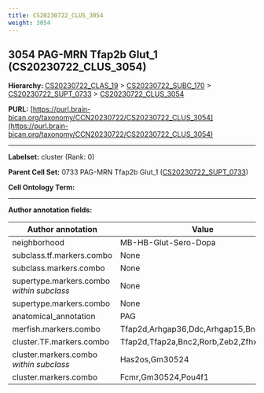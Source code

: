 ```yaml
---
title: CS20230722_CLUS_3054
weight: 3054
---
```

## 3054 PAG-MRN Tfap2b Glut_1 (CS20230722_CLUS_3054)
<b>Hierarchy: </b>
[CS20230722_CLAS_19](../CS20230722_CLAS_19) >
[CS20230722_SUBC_170](../CS20230722_SUBC_170) >
[CS20230722_SUPT_0733](../CS20230722_SUPT_0733) >
[CS20230722_CLUS_3054](../CS20230722_CLUS_3054)

**PURL:** [https://purl.brain-bican.org/taxonomy/CCN20230722/CS20230722_CLUS_3054](https://purl.brain-bican.org/taxonomy/CCN20230722/CS20230722_CLUS_3054)

---


**Labelset:** cluster (Rank: 0)

**Parent Cell Set:** 0733 PAG-MRN Tfap2b Glut_1 ([CS20230722_SUPT_0733](../CS20230722_SUPT_0733))



**Cell Ontology Term:** 

[MARKER GENES.]: #


---

[TRANSFERRED ANNOTATIONS.]: #


[AUTHOR ANNOTATION FIELDS.]: #


**Author annotation fields:**

| Author annotation | Value |
|-------------------|-------|
|neighborhood|MB-HB-Glut-Sero-Dopa|
|subclass.tf.markers.combo|None|
|subclass.markers.combo|None|
|supertype.markers.combo _within subclass_|None|
|supertype.markers.combo|None|
|anatomical_annotation|PAG|
|merfish.markers.combo|Tfap2d,Arhgap36,Ddc,Arhgap15,Bnc2,Penk|
|cluster.TF.markers.combo|Tfap2d,Tfap2a,Bnc2,Rorb,Zeb2,Zfhx4|
|cluster.markers.combo _within subclass_|Has2os,Gm30524|
|cluster.markers.combo|Fcmr,Gm30524,Pou4f1|
